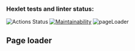 ### Hexlet tests and linter status:
![Actions Status](/workflows/hexlet-check/badge.svg)
[![Maintainability](https://api.codeclimate.com/v1/badges/1434f7386f02baeccb70/maintainability)](https://codeclimate.com/github/enmalafeev/backend-project-lvl3/maintainability)
![pageLoader](https://github.com/enmalafeev/backend-project-lvl3/workflows/pageloader_CI/badge.svg)

## Page loader